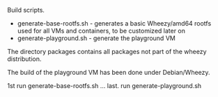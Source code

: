 Build scripts.

* generate-base-rootfs.sh - generates a basic Wheezy/amd64 rootfs used for all VMs and containers, to be customized later on
* generate-playground.sh - generate the playground VM

The directory packages contains all packages not part of the wheezy distribution.

The build of the playground VM has been done under Debian/Wheezy.

1st run generate-base-rootfs.sh
...
last. run generate-playground.sh

